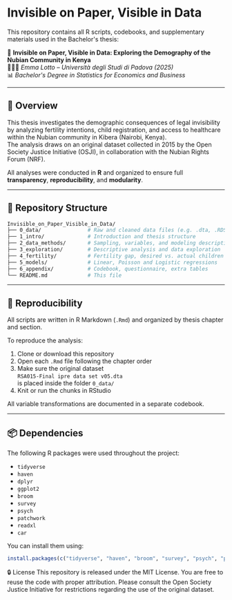 # Invisible on Paper, Visible in Data

This repository contains all R scripts, codebooks, and supplementary materials used in the Bachelor's thesis:

📘 **Invisible on Paper, Visible in Data: Exploring the Demography of the Nubian Community in Kenya**  
👩🏻‍🎓 *Emma Lotto – Università degli Studi di Padova (2025)*  
📊 *Bachelor's Degree in Statistics for Economics and Business*

---

## 🧭 Overview

This thesis investigates the demographic consequences of legal invisibility by analyzing fertility intentions, child registration, and access to healthcare within the Nubian community in Kibera (Nairobi, Kenya).  
The analysis draws on an original dataset collected in 2015 by the Open Society Justice Initiative (OSJI), in collaboration with the Nubian Rights Forum (NRF).

All analyses were conducted in **R** and organized to ensure full **transparency**, **reproducibility**, and **modularity**.

---

## 📁 Repository Structure

```bash
Invisible_on_Paper_Visible_in_Data/
├── 0_data/               # Raw and cleaned data files (e.g. .dta, .RDS)
├── 1_intro/              # Introduction and thesis structure
├── 2_data_methods/       # Sampling, variables, and modeling description
├── 3_exploration/        # Descriptive analysis and data exploration
├── 4_fertility/          # Fertility gap, desired vs. actual children
├── 5_models/             # Linear, Poisson and Logistic regressions
├── 6_appendix/           # Codebook, questionnaire, extra tables
└── README.md             # This file
```

---

## 🔁 Reproducibility

All scripts are written in R Markdown (`.Rmd`) and organized by thesis chapter and section.

To reproduce the analysis:

1. Clone or download this repository
2. Open each `.Rmd` file following the chapter order
3. Make sure the original dataset  
   `RSA015-Final ipre data set v05.dta`  
   is placed inside the folder `0_data/`
4. Knit or run the chunks in RStudio

All variable transformations are documented in a separate codebook.

---

## 📦 Dependencies

The following R packages were used throughout the project:

- `tidyverse`
- `haven`
- `dplyr`
- `ggplot2`
- `broom`
- `survey`
- `psych`
- `patchwork`
- `readxl`
- `car`

You can install them using:

```r
install.packages(c("tidyverse", "haven", "broom", "survey", "psych", "patchwork", "readxl", "car"))
```

🔒 License
This repository is released under the MIT License.
You are free to reuse the code with proper attribution.
Please consult the Open Society Justice Initiative for restrictions regarding the use of the original dataset.

